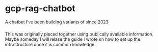 # gcp-rag-chatbot
A chatbot I've been building variants of since 2023

### 
This was originally pieced together using publically available information. Maybe someday I will relase the guide I wrote on how to set up the infrastructure once it is common knowledge. 
